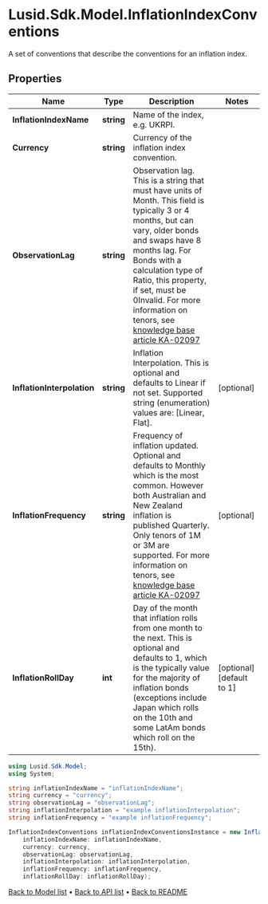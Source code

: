 # Lusid.Sdk.Model.InflationIndexConventions
A set of conventions that describe the conventions for an inflation index.

## Properties

Name | Type | Description | Notes
------------ | ------------- | ------------- | -------------
**InflationIndexName** | **string** | Name of the index, e.g. UKRPI. | 
**Currency** | **string** | Currency of the inflation index convention. | 
**ObservationLag** | **string** | Observation lag. This is a string that must have units of Month.  This field is typically 3 or 4 months, but can vary, older bonds and swaps have 8 months lag.  For Bonds with a calculation type of Ratio, this property, if set, must be 0Invalid.    For more information on tenors, see [knowledge base article KA-02097](https://support.lusid.com/knowledgebase/article/KA-02097) | 
**InflationInterpolation** | **string** | Inflation Interpolation. This is optional and defaults to Linear if not set.    Supported string (enumeration) values are: [Linear, Flat]. | [optional] 
**InflationFrequency** | **string** | Frequency of inflation updated. Optional and defaults to Monthly which is the most common.  However both Australian and New Zealand inflation is published Quarterly. Only tenors of 1M or 3M are supported.    For more information on tenors, see [knowledge base article KA-02097](https://support.lusid.com/knowledgebase/article/KA-02097) | [optional] 
**InflationRollDay** | **int** | Day of the month that inflation rolls from one month to the next. This is optional and defaults to 1, which is  the typically value for the majority of inflation bonds (exceptions include Japan which rolls on the 10th  and some LatAm bonds which roll on the 15th). | [optional] [default to 1]

```csharp
using Lusid.Sdk.Model;
using System;

string inflationIndexName = "inflationIndexName";
string currency = "currency";
string observationLag = "observationLag";
string inflationInterpolation = "example inflationInterpolation";
string inflationFrequency = "example inflationFrequency";

InflationIndexConventions inflationIndexConventionsInstance = new InflationIndexConventions(
    inflationIndexName: inflationIndexName,
    currency: currency,
    observationLag: observationLag,
    inflationInterpolation: inflationInterpolation,
    inflationFrequency: inflationFrequency,
    inflationRollDay: inflationRollDay);
```

[Back to Model list](../README.md#documentation-for-models) &#8226; [Back to API list](../README.md#documentation-for-api-endpoints) &#8226; [Back to README](../README.md)
